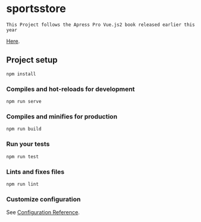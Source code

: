 # sportsstore
```
This Project follows the Apress Pro Vue.js2 book released earlier this year

```
[Here](https://www.apress.com/us/book/9781484238042). 
## Project setup
```
npm install
```

### Compiles and hot-reloads for development
```
npm run serve
```

### Compiles and minifies for production
```
npm run build
```

### Run your tests
```
npm run test
```

### Lints and fixes files
```
npm run lint
```

### Customize configuration
See [Configuration Reference](https://cli.vuejs.org/config/).
